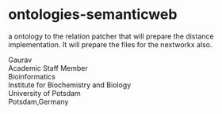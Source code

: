 # ontologies-semanticweb
a ontology to the relation patcher that will prepare the distance implementation. It will prepare the files for the nextworkx also.

Gaurav \
Academic Staff Member \
Bioinformatics \
Institute for Biochemistry and Biology \
University of Potsdam \
Potsdam,Germany

